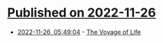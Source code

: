 # [Published on 2022-11-26](index.md)

* [2022-11-26, 05:49:04](https://news.ycombinator.com/item?id=33750336) - [The Voyage of Life](https://en.wikipedia.org/wiki/The_Voyage_of_Life)

